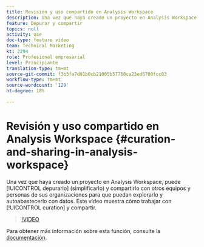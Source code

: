 ```yaml
---
title: Revisión y uso compartido en Analysis Workspace
description: Una vez que haya creado un proyecto en Analysis Workspace, puede depurarlo (simplificarlo) y compartirlo con otros equipos e individuos de sus organizaciones para que puedan explorarlo y autoabastecerlo con datos. Este vídeo muestra cómo trabajar con la depuración y el uso compartido.
feature: Depurar y compartir
topics: null
activity: use
doc-type: feature video
team: Technical Marketing
kt: 2294
role: Profesional empresarial
level: Principiante
translation-type: tm+mt
source-git-commit: f3b3fa7d91b0cb21005b57768ca23ed6700fcc03
workflow-type: tm+mt
source-wordcount: '129'
ht-degree: 18%

---
```



# Revisión y uso compartido en Analysis Workspace {#curation-and-sharing-in-analysis-workspace}

Una vez que haya creado un proyecto en Analysis Workspace, puede [!UICONTROL depurarlo] (simplificarlo) y compartirlo con otros equipos y personas de sus organizaciones para que puedan explorarlo y autoabastecerlo con datos. Este vídeo muestra cómo trabajar con [!UICONTROL curation] y compartir.

>[!VIDEO](https://video.tv.adobe.com/v/24711/?quality=12)

Para obtener más información sobre esta función, consulte la [documentación](https://marketing.adobe.com/resources/help/es_ES/analytics/analysis-workspace/curate.html).